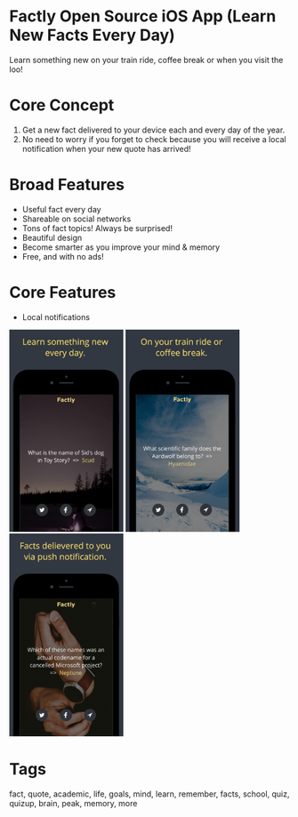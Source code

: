 # Factly Open Source iOS App (Learn New Facts Every Day)

Learn something new on your train ride, coffee break or when you visit the loo!


# Core Concept
1. Get a new fact delivered to your device each and every day of the year. 
2. No need to worry if you forget to check because you will receive a local notification when your new quote has arrived!


# Broad Features
* Useful fact every day
* Shareable on social networks
* Tons of fact topics! Always be surprised!
* Beautiful design
* Become smarter as you improve your mind & memory
* Free, and with no ads!


# Core Features
* Local notifications


<img alt="Screenshot" width="205px" src="readme-assets/1.png">
<img alt="Screenshot2" width="205px" src="readme-assets/2.png">
<img alt="Screenshot3" width="205px" src="readme-assets/3.png">


# Tags
fact, quote, academic, life, goals, mind, learn, remember, facts, school, quiz, quizup, brain, peak, memory, more